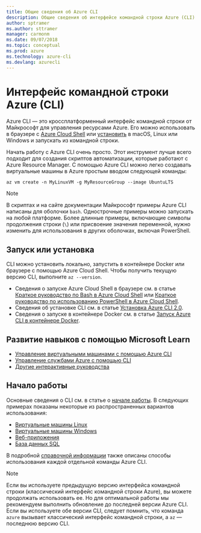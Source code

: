 ```yaml
---
title: Общие сведения об Azure CLI
description: Общие сведения об интерфейсе командной строки Azure (CLI).
author: sptramer
ms.author: sttramer
manager: carmonm
ms.date: 09/07/2018
ms.topic: conceptual
ms.prod: azure
ms.technology: azure-cli
ms.devlang: azurecli
---
```


# <a name="azure-command-line-interface-cli"></a>Интерфейс командной строки Azure (CLI)

Azure CLI — это кроссплатформенный интерфейс командной строки от Майкрософт для управления ресурсами Azure.
Его можно использовать в браузере с [Azure Cloud Shell](/azure/cloud-shell/overview) или [установить](install-azure-cli.md) в macOS, Linux или Windows и запускать из командной строки.

Начать работу с Azure CLI очень просто. Этот инструмент лучше всего подходит для создания скриптов автоматизации, которые работают с Azure Resource Manager.
С помощью Azure CLI можно легко создавать виртуальные машины в Azure простым вводом следующей команды:

```azurecli-interactive
az vm create -n MyLinuxVM -g MyResourceGroup --image UbuntuLTS
```

> [!NOTE]
>
> В скриптах и на сайте документации Майкрософт примеры Azure CLI написаны для оболочки `bash`. Однострочные примеры можно запускать на любой платформе. Более длинные примеры, включающие символы продолжения строки (`\`) или присвоение значения переменной, нужно изменить для использования в других оболочках, включая PowerShell.

## <a name="run-or-install"></a>Запуск или установка

CLI можно установить локально, запустить в контейнере Docker или браузере с помощью Azure Cloud Shell. Чтобы получить текущую версию CLI, выполните `az --version`.

* Сведения о запуске Azure Cloud Shell в браузере см. в статье [Краткое руководство по Bash в Azure Cloud Shell](/azure/cloud-shell/quickstart) или [Краткое руководство по использованию PowerShell в Azure Cloud Shell](/azure/cloud-shell/quickstart-powershell).
* Сведения об установке CLI см. в статье [Установка Azure CLI 2.0](install-azure-cli.md).
* Сведения о запуске в контейнере Docker см. в статье [Запуск Azure CLI в контейнере Docker](run-azure-cli-docker.md).

## <a name="build-your-skills-with-microsoft-learn"></a>Развитие навыков с помощью Microsoft Learn

- [Управление виртуальными машинами с помощью Azure CLI](/learn/modules/manage-virtual-machines-with-azure-cli/)
- [Управление службами Azure с помощью CLI](/learn/modules/control-azure-services-with-cli/)
- [Другие интерактивные руководства](/learn/browse/?products=azure-clis)

## <a name="get-started"></a>Начало работы

Основные сведения о CLI см. в статье о [начале работы](get-started-with-azure-cli.md). В следующих примерах показаны некоторые из распространенных вариантов использования:

- [Виртуальные машины Linux](/azure/virtual-machines/virtual-machines-linux-cli-samples?toc=%2fcli%2fazure%2ftoc.json&bc=%2fcli%2fazure%2fbreadcrumb%2ftoc.json)
- [Виртуальные машины Windows](/azure/virtual-machines/virtual-machines-windows-cli-samples?toc=%2fcli%2fazure%2ftoc.json&bc=%2fcli%2fazure%2fbreadcrumb%2ftoc.json)
- [Веб-приложения](/azure/app-service-web/app-service-cli-samples?toc=%2fcli%2fazure%2ftoc.json&bc=%2fcli%2fazure%2fbreadcrumb%2ftoc.json)
- [База данных SQL](/azure/sql-database/sql-database-cli-samples?toc=%2fcli%2fazure%2ftoc.json&bc=%2fcli%2fazure%2fbreadcrumb%2ftoc.json)

В подробной [справочной информации](/cli/azure/reference-index) также описаны способы использования каждой отдельной команды Azure CLI.

> [!NOTE]
> Если вы используете предыдущую версию интерфейса командной строки (классический интерфейс командной строки Azure), вы можете продолжать использовать ее.
> Но для оптимальной работы мы рекомендуем выполнить обновление до последней версии Azure CLI.
> Если вы используете обе версии CLI, следует помнить, что команда `azure` вызывает классический интерфейс командной строки, а `az` — последнюю версию CLI.
